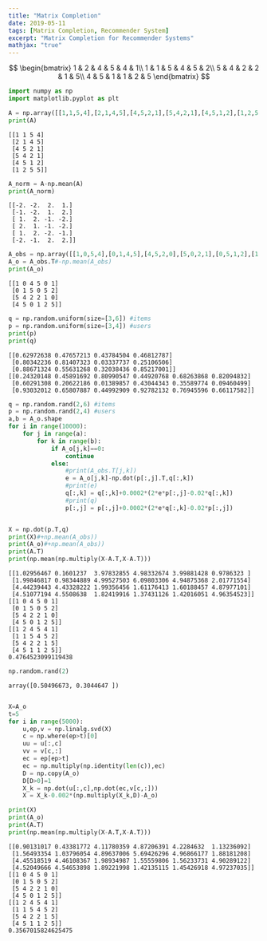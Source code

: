 ```yaml
---
title: "Matrix Completion"
date: 2019-05-11
tags: [Matrix Completion, Recommender System]
excerpt: "Matrix Completion for Recommender Systems"
mathjax: "true"
---
```

$$
\begin{bmatrix}
1 & 2 & 4 & 5 & 4 & 1\\
1 & 1 & 5 & 4 & 5 & 2\\
5 & 4 & 2 & 2 & 1 & 5\\
4 & 5 & 1 & 1 & 2 & 5
\end{bmatrix}
$$


```python
import numpy as np
import matplotlib.pyplot as plt

A = np.array([[1,1,5,4],[2,1,4,5],[4,5,2,1],[5,4,2,1],[4,5,1,2],[1,2,5,5]])
print(A)
```

    [[1 1 5 4]
     [2 1 4 5]
     [4 5 2 1]
     [5 4 2 1]
     [4 5 1 2]
     [1 2 5 5]]



```python
A_norm = A-np.mean(A)
print(A_norm)
```

    [[-2. -2.  2.  1.]
     [-1. -2.  1.  2.]
     [ 1.  2. -1. -2.]
     [ 2.  1. -1. -2.]
     [ 1.  2. -2. -1.]
     [-2. -1.  2.  2.]]



```python
A_obs = np.array([[1,0,5,4],[0,1,4,5],[4,5,2,0],[5,0,2,1],[0,5,1,2],[1,2,0,5]])
A_o = A_obs.T#-np.mean(A_obs)
print(A_o)
```

    [[1 0 4 5 0 1]
     [0 1 5 0 5 2]
     [5 4 2 2 1 0]
     [4 5 0 1 2 5]]



```python
q = np.random.uniform(size=[3,6]) #items
p = np.random.uniform(size=[3,4]) #users
print(p)
print(q)
```

    [[0.62972638 0.47657213 0.43784504 0.46812787]
     [0.80342236 0.81407323 0.03337737 0.25106506]
     [0.88671324 0.55631268 0.32038436 0.85217001]]
    [[0.24320148 0.45891692 0.80990547 0.44920768 0.68263868 0.82094832]
     [0.60291308 0.20622186 0.01389857 0.43044343 0.35589774 0.09460499]
     [0.93032012 0.65807887 0.44992909 0.92782132 0.76945596 0.66117582]]



```python
q = np.random.rand(2,6) #items
p = np.random.rand(2,4) #users
a,b = A_o.shape
for i in range(10000):
    for j in range(a):
        for k in range(b):
            if A_o[j,k]==0:
                continue
            else:
                #print(A_obs.T[j,k])
                e = A_o[j,k]-np.dot(p[:,j].T,q[:,k])
                #print(e)
                q[:,k] = q[:,k]+0.0002*(2*e*p[:,j]-0.02*q[:,k])
                #print(q)
                p[:,j] = p[:,j]+0.0002*(2*e*q[:,k]-0.02*p[:,j])


X = np.dot(p.T,q)
print(X)#+np.mean(A_obs))
print(A_o)#+np.mean(A_obs))
print(A.T)
print(np.mean(np.multiply(X-A.T,X-A.T)))
```

    [[1.02956467 0.1601237  3.97832855 4.98332674 3.99881428 0.9786323 ]
     [1.99846817 0.98344889 4.99527503 6.09803306 4.94875368 2.01771554]
     [4.44239443 4.43328222 1.99356456 1.61176413 1.60188457 4.87977101]
     [4.51077194 4.5508638  1.82419916 1.37431126 1.42016051 4.96354523]]
    [[1 0 4 5 0 1]
     [0 1 5 0 5 2]
     [5 4 2 2 1 0]
     [4 5 0 1 2 5]]
    [[1 2 4 5 4 1]
     [1 1 5 4 5 2]
     [5 4 2 2 1 5]
     [4 5 1 1 2 5]]
    0.4764523099119438



```python
np.random.rand(2)
```




    array([0.50496673, 0.3044647 ])




```python

X=A_o
t=5
for i in range(5000):
    u,ep,v = np.linalg.svd(X)
    c = np.where(ep>t)[0]
    uu = u[:,c]
    vv = v[c,:]
    ec = ep[ep>t]
    ec = np.multiply(np.identity(len(c)),ec)
    D = np.copy(A_o)
    D[D>0]=1
    X_k = np.dot(u[:,c],np.dot(ec,v[c,:]))
    X = X_k-0.002*(np.multiply(X_k,D)-A_o)

print(X)
print(A_o)
print(A.T)
print(np.mean(np.multiply(X-A.T,X-A.T)))
```

    [[0.90131017 0.43381772 4.11780359 4.87206391 4.2284632  1.13236092]
     [1.56493354 1.03796054 4.89637006 5.69426296 4.96866177 1.88181208]
     [4.45518519 4.46108367 1.98934987 1.55559806 1.56233731 4.90289122]
     [4.52049666 4.54653898 1.89221998 1.42135115 1.45426918 4.97237035]]
    [[1 0 4 5 0 1]
     [0 1 5 0 5 2]
     [5 4 2 2 1 0]
     [4 5 0 1 2 5]]
    [[1 2 4 5 4 1]
     [1 1 5 4 5 2]
     [5 4 2 2 1 5]
     [4 5 1 1 2 5]]
    0.3567015824625475
